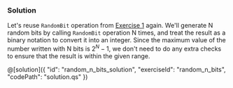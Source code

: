 ### Solution

Let's reuse `RandomBit` operation from [Exercise 1](#Exercise-1:-Generate-a-single-random-bit) again.
We'll generate N random bits by calling `RandomBit` operation N times, and treat the result as a binary notation to convert it into an integer.
Since the maximum value of the number written with N bits is $2^N - 1$, we don't need to do any extra checks to ensure that the result is within the given range.

@[solution]({
"id": "random_n_bits_solution",
"exerciseId": "random_n_bits",
"codePath": "solution.qs"
})
